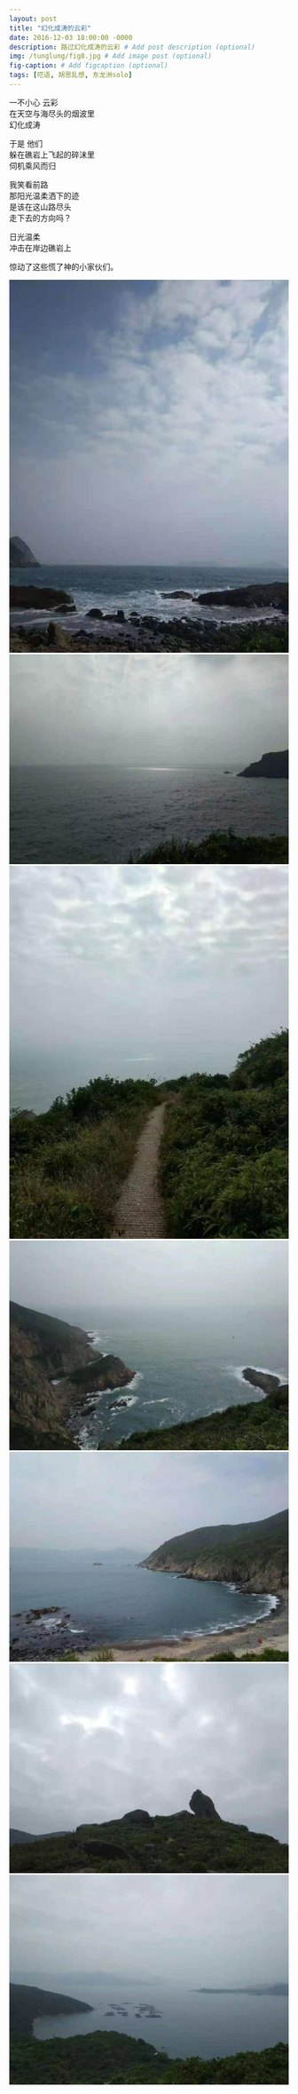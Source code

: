 ```yaml
---
layout: post
title: "幻化成涛的云彩"
date: 2016-12-03 18:00:00 -0000
description: 路过幻化成涛的云彩 # Add post description (optional)
img: /tunglung/fig8.jpg # Add image post (optional)
fig-caption: # Add figcaption (optional)
tags: [呓语, 胡思乱想, 东龙洲solo]
---
```


一不小心 云彩 \
在天空与海尽头的烟波里 \
幻化成涛 

于是 他们 \
躲在礁岩上飞起的碎沫里 \
伺机乘风而归

我笑看前路 \
那阳光温柔洒下的迹 \
是该在这山路尽头 \
走下去的方向吗？

日光温柔 \
冲击在岸边礁岩上 

惊动了这些慌了神的小家伙们。

![](/img/tunglung/fig1.jpg)
![](/img/tunglung/fig2.jpg)
![](/img/tunglung/fig3.jpg)
![](/img/tunglung/fig4.jpg)
![](/img/tunglung/fig5.jpg)
![](/img/tunglung/fig6.jpg)
![](/img/tunglung/fig7.jpg)

